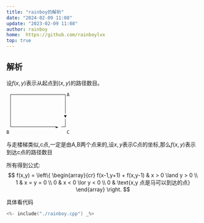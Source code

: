 ```yaml
---
title: "rainboy的解析"
date: "2024-02-09 11:08"
update: "2023-02-09 11:08"
author: rainboy
home:  https://github.com/rainboylvx
top: true
---
```


## 解析

设$f(x,y)$表示从起点到$(x,y)$的路径数目。

```
 ┌───────────────────┐A
 │                   │ 
 │                   │ 
 │                   │ 
 │                   ▼ 
 │                   │ 
 └────────────────► ─┘ 
B                     C 
```


与走楼梯类似,c点,一定是由A,B两个点来的,设$x,y$表示C点的坐标,那么$f(x,y)$表示到达c点的路径数目

所有得到公式:
$$
f(x,y) = \left\{
    \begin{array}{cr}
        f(x-1,y+1) + f(x,y-1) & x > 0 \land y > 0 \\
        1 & x = y = 0 \\
        0 & x < 0 \lor y < 0 \\
        0 & \text{x,y 点是马可以到达的点}
    \end{array}
\right.
$$

具体看代码

```cpp
<%- include("./rainboy.cpp") _%>
```


